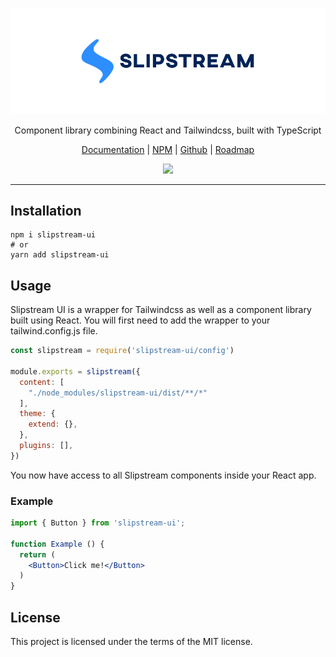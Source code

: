 <p align="center">
  <a href="https://slipstreamui.com" target="_blank">
    <img src="https://github.com/michaelmcshinsky/slipstream-ui/raw/main/slipstream-banner-2.png" alt="Slipstream UI">
  </a>
</p>
<p align="center">
  Component library combining React and Tailwindcss, built with TypeScript
</p>
<p align="center">
  <a href="https://slipstreamui.com" target="_blank">Documentation</a> | <a href="https://www.npmjs.com/package/slipstream-ui" target="_blank">NPM</a> | <a href="https://github.com/michaelmcshinsky/slipstream-ui" target="_blank">Github</a> | <a href="https://github.com/michaelmcshinsky/slipstream-ui/projects/1" target="_blank">Roadmap</a>
</p>
<p align="center">
  <a href="https://www.npmjs.com/package/slipstream-ui" target="_blank">
    <img src="https://img.shields.io/npm/v/slipstream-ui?style=flat-square"/>
  </a>
</p>
<hr/>

## Installation

```
npm i slipstream-ui
# or
yarn add slipstream-ui
```

## Usage

Slipstream UI is a wrapper for Tailwindcss as well as a component library built using React. You will first need to add the wrapper to your tailwind.config.js file.

```javascript
const slipstream = require('slipstream-ui/config')

module.exports = slipstream({
  content: [
    "./node_modules/slipstream-ui/dist/**/*"
  ],
  theme: {
    extend: {},
  },
  plugins: [],
})
```

You now have access to all Slipstream components inside your React app.

### Example

``` jsx
import { Button } from 'slipstream-ui';

function Example () {
  return (
    <Button>Click me!</Button>
  )
}
```

## License

This project is licensed under the terms of the MIT license.